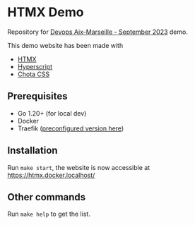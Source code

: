 # HTMX Demo

Repository for [Devops Aix-Marseille - September 2023](https://www.meetup.com/devops-aix-marseille/events/296058104/) demo.

This demo website has been made with
* [HTMX](https://htmx.org/)
* [Hyperscript](https://hyperscript.org/)
* [Chota CSS](https://jenil.github.io/chota/)

## Prerequisites

- Go 1.20+ (for local dev)
- Docker
- Traefik ([preconfigured version here](https://gitlab.com/florenttorregrosa-docker/apps/docker-traefik/-/forks))

## Installation

Run `make start`, the website is now accessible at https://htmx.docker.localhost/

## Other commands

Run `make help` to get the list.

